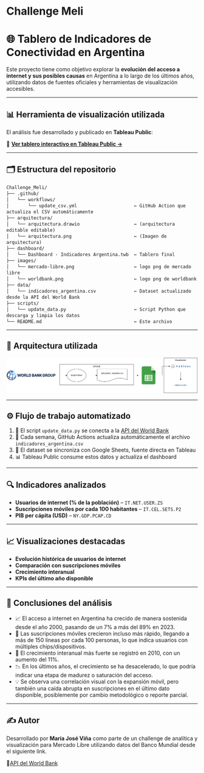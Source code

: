 # Challenge Meli

# 🌐 Tablero de Indicadores de Conectividad en Argentina

Este proyecto tiene como objetivo explorar la **evolución del acceso a internet y sus posibles causas** en Argentina a lo largo de los últimos años, utilizando datos de fuentes oficiales y herramientas de visualización accesibles.

---

## 📊 Herramienta de visualización utilizada

El análisis fue desarrollado y publicado en **Tableau Public**:

🔗 **[Ver tablero interactivo en Tableau Public →](https://public.tableau.com/app/profile/maria.vi.a2611/viz/Dashboard-IndicadoresArgentina/TablerodeIndicadoresArgentinos?publish=yes)**

---

## 🗂️ Estructura del repositorio

```
Challenge_Meli/
├── .github/
│   └── workflows/
│       └── update_csv.yml                     ← GitHub Action que actualiza el CSV automáticamente
├── arquitectura/
│   └── arquitectura.drawio                    ← (arquitectura editable editable)
│   └── arquitectura.png                       ← (Imagen de arquitectura)
├── dashboard/
│   └── Dashboard - Indicadores Argentina.twb  ← Tablero final
├── images/
│   └── mercado-libre.png                      ← logo png de mercado libre
│   └── worldbank.png                          ← logo png de worldbank
├── data/
│   └── indicadores_argentina.csv              ← Dataset actualizado desde la API del World Bank
├── scripts/
│   └── update_data.py                         ← Script Python que descarga y limpia los datos
└── README.md                                  ← Este archivo
```
---

## 🧠 Arquitectura utilizada

![Arquitectura referencial](https://github.com/mariavina93/Challenge_Meli/blob/main/arquitectura/arquitectura.png)

---

## ⚙️ Flujo de trabajo automatizado

1. 📡 El script `update_data.py` se conecta a la [API del World Bank](https://data.worldbank.org/)
2. 🔁 Cada semana, GitHub Actions actualiza automáticamente el archivo `indicadores_argentina.csv`
3. 📄 El dataset se sincroniza con Google Sheets, fuente directa en Tableau
4. 📊 Tableau Public consume estos datos y actualiza el dashboard

---

## 🔍 Indicadores analizados

- **Usuarios de internet (% de la población)** – `IT.NET.USER.ZS`
- **Suscripciones móviles por cada 100 habitantes** – `IT.CEL.SETS.P2`
- **PIB per cápita (USD)** – `NY.GDP.PCAP.CD`

---

## 📈 Visualizaciones destacadas

- **Evolución histórica de usuarios de internet**
- **Comparación con suscripciones móviles**
- **Crecimiento interanual**
- **KPIs del último año disponible**

---

## 📌 Conclusiones del análisis

- 📈 El acceso a internet en Argentina ha crecido de manera sostenida desde el año 2000, pasando de un 7% a más del 89% en 2023.
- 📱 Las suscripciones móviles crecieron incluso más rápido, llegando a más de 150 líneas por cada 100 personas, lo que indica usuarios con múltiples chips/dispositivos.
- 🔁 El crecimiento interanual más fuerte se registró en 2010, con un aumento del 11%.
- 📉 En los últimos años, el crecimiento se ha desacelerado, lo que podría indicar una etapa de madurez o saturación del acceso.
- 💡 Se observa una correlación visual con la expansión móvil, pero también una caída abrupta en suscripciones en el último dato disponible, posiblemente por cambio metodológico o reporte parcial.

---

## ✍️ Autor

Desarrollado por **María José Viña** como parte de un challenge de analítica y visualización para Mercado Libre utilizando datos del Banco Mundial desde el siguiente link.

🔗[API del World Bank](https://data.worldbank.org/) 

